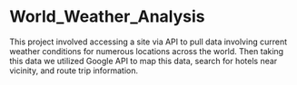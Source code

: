 # World_Weather_Analysis

This project involved accessing a site via API to pull data involving current weather conditions for numerous locations across the world. Then taking this data we utilized Google API to map this data, search for hotels near vicinity, and route trip information.
